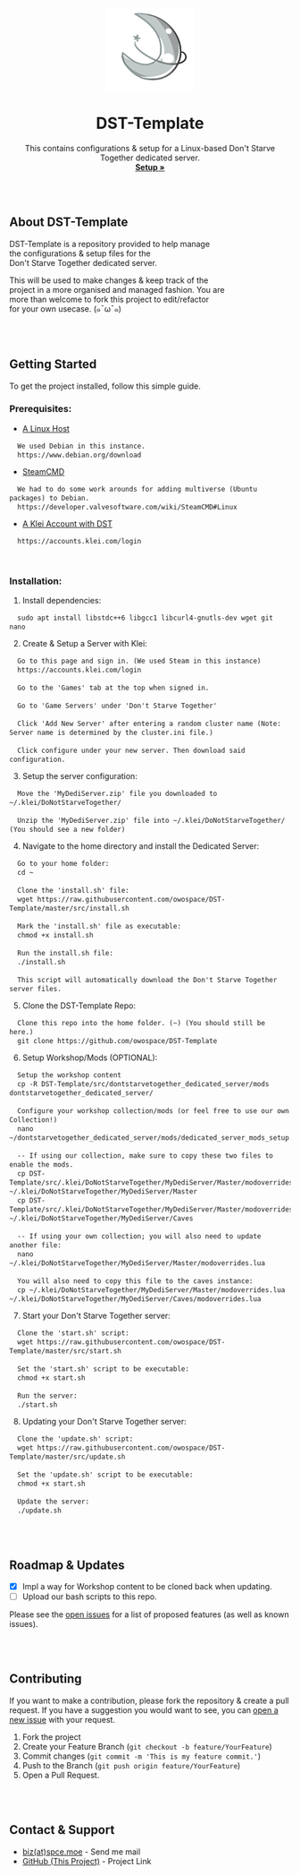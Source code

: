 


<div align="center">

  <img src="https://raw.githubusercontent.com/owospace/spce.moe/master/logo.png" width="160" height="148">
  <h1 align="center">DST-Template</h1>

  <p align="center">
    This contains configurations & setup for a Linux-based Don't Starve Together dedicated server.<br>
    <a href="https://github.com/owospace/DST-Template#getting-started"><strong>Setup »</strong></a>
    <br>
  </p>

</div><br><br>

<div>

  <h2>About DST-Template</h2>

  DST-Template is a repository provided to help manage<br>
  the configurations & setup files for the<br>
  Don't Starve Together dedicated server.<br>
  
  This will be used to make changes & keep track of the<br>
  project in a more organised and managed fashion. You are<br>
  more than welcome to fork this project to edit/refactor<br>
  for your own usecase. (๑¯ω¯๑)<br>

</div><br><br>

<div>

  <h2>Getting Started</h2>

  To get the project installed, follow this simple guide.<br>

  <h3>Prerequisites:</h3>

  * [A Linux Host](https://www.debian.org/download)<br>
  ```
    We used Debian in this instance.
    https://www.debian.org/download
  ```

  * [SteamCMD](https://developer.valvesoftware.com/wiki/SteamCMD#Linux)<br>
  ```
    We had to do some work arounds for adding multiverse (Ubuntu packages) to Debian.
    https://developer.valvesoftware.com/wiki/SteamCMD#Linux
  ```

  * [A Klei Account with DST](https://accounts.klei.com/login)<br>
  ```
    https://accounts.klei.com/login
  ```
  <br>

  <h3>Installation:</h3>
  
  1. Install dependencies:<br>
  ```
    sudo apt install libstdc++6 libgcc1 libcurl4-gnutls-dev wget git nano
  ```

  2. Create & Setup a Server with Klei:<br>
  ```
    Go to this page and sign in. (We used Steam in this instance)
    https://accounts.klei.com/login

    Go to the 'Games' tab at the top when signed in.

    Go to 'Game Servers' under 'Don't Starve Together'

    Click 'Add New Server' after entering a random cluster name (Note: Server name is determined by the cluster.ini file.)

    Click configure under your new server. Then download said configuration.
  ```

  3. Setup the server configuration:<br>
  ```
    Move the 'MyDediServer.zip' file you downloaded to ~/.klei/DoNotStarveTogether/
    
    Unzip the 'MyDediServer.zip' file into ~/.klei/DoNotStarveTogether/ (You should see a new folder)
  ```

  4. Navigate to the home directory and install the Dedicated Server:<br>
  ```
    Go to your home folder:
    cd ~

    Clone the 'install.sh' file:
    wget https://raw.githubusercontent.com/owospace/DST-Template/master/src/install.sh

    Mark the 'install.sh' file as executable:
    chmod +x install.sh

    Run the install.sh file:
    ./install.sh
    
    This script will automatically download the Don't Starve Together server files.
  ```

  5. Clone the DST-Template Repo:<br>
  ```
    Clone this repo into the home folder. (~) (You should still be here.)
    git clone https://github.com/owospace/DST-Template
  ```

  6. Setup Workshop/Mods (OPTIONAL):<br>
  ```
    Setup the workshop content
    cp -R DST-Template/src/dontstarvetogether_dedicated_server/mods dontstarvetogether_dedicated_server/

    Configure your workshop collection/mods (or feel free to use our own Collection!)
    nano ~/dontstarvetogether_dedicated_server/mods/dedicated_server_mods_setup.lua

    -- If using our collection, make sure to copy these two files to enable the mods.
    cp DST-Template/src/.klei/DoNotStarveTogether/MyDediServer/Master/modoverrides.lua ~/.klei/DoNotStarveTogether/MyDediServer/Master
    cp DST-Template/src/.klei/DoNotStarveTogether/MyDediServer/Master/modoverrides.lua ~/.klei/DoNotStarveTogether/MyDediServer/Caves
    
    -- If using your own collection; you will also need to update another file:
    nano ~/.klei/DoNotStarveTogether/MyDediServer/Master/modoverrides.lua

    You will also need to copy this file to the caves instance:
    cp ~/.klei/DoNotStarveTogether/MyDediServer/Master/modoverrides.lua ~/.klei/DoNotStarveTogether/MyDediServer/Caves/modoverrides.lua
  ```

  7. Start your Don't Starve Together server:<br>
  ```
    Clone the 'start.sh' script:
    wget https://raw.githubusercontent.com/owospace/DST-Template/master/src/start.sh

    Set the 'start.sh' script to be executable:
    chmod +x start.sh

    Run the server:
    ./start.sh
  ```

  8. Updating your Don't Starve Together server:<br>
  ```
    Clone the 'update.sh' script:
    wget https://raw.githubusercontent.com/owospace/DST-Template/master/src/update.sh

    Set the 'update.sh' script to be executable:
    chmod +x start.sh

    Update the server:
    ./update.sh
  ```

</div><br><br>

<div>

  <h2>Roadmap & Updates</h2>

  - [X] Impl a way for Workshop content to be cloned back when updating.
  - [ ] Upload our bash scripts to this repo.

  <p>Please see the <a href="https://github.com/owospace/DST-Template/issues">open issues</a> for a list of proposed features (as well as known issues).</p>

</div><br><br>

<div>

  <h2>Contributing</h2>

  <p>If you want to make a contribution, please fork the repository & create a pull request. If you have a suggestion you would want to see, you can <a href="https://github.com/owospace/DST-Template/issues/new">open a new issue</a> with your request.</p>

  1. Fork the project<br>
  2. Create your Feature Branch (`git checkout -b feature/YourFeature`)<br>
  3. Commit changes (`git commit -m 'This is my feature commit.'`)<br>
  4. Push to the Branch (`git push origin feature/YourFeature`)<br>
  5. Open a Pull Request.

</div><br><br>

<div>

  <h2>Contact & Support</h2>

  * [biz(at)spce.moe](mailto:biz@spce.moe) - Send me mail<br>
  * [GitHub (This Project)](https://github.com/owospace/DST-Template) - Project Link

</div><br><br>
